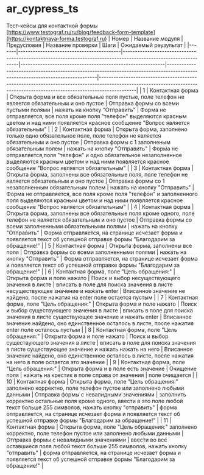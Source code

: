 # ar_cypress_ts
Тест-кейсы для контактной формы [https://www.testograf.ru/ru/blog/feedback-form-template](https://kontaktnaya-forma.testograf.ru)
| Номер | Название модуля                          | Предусловия                                                                                                     | Название проверки                                         | Шаги                                                                                                                          | Ожидаемый реузультат                                                                                                                                                      |
|-------|------------------------------------------|-----------------------------------------------------------------------------------------------------------------|-----------------------------------------------------------|-------------------------------------------------------------------------------------------------------------------------------|---------------------------------------------------------------------------------------------------------------------------------------------------------------------------|
| 1     | Контактная форма                         | Открыта форма и все обязательные поля пустые, поле телефон не является обязательным и оно пустое                | Отправка формы со всеми пустыми полями                    | нажать на кнопку "Отправить"                                                                                                  | Форма не отправляется, все поля кроме поля "телефон" выделяются красным цветом и над ними появляется красное сообщение "Вопрос является обязательным"                     |
| 2     | Контактная форма                         | Открыта форма, заполнено только одно обязательное поле, поле телефон не является обязательным и оно пустое      | Отправка формы с 1 заполненым обязательным полем          | нажать на кнопку "Отправить"                                                                                                  | Форма не отправляется,поля "телефон" и одно обязательное незаполненное выделяются красным цветом и над ними появляется красное сообщение "Вопрос является обязательным"   |
| 3     | Контактная форма                         | Открыта форма, заполнены все обязательные поля, поле телефон не является обязательным и оно пустое              | Отправка формы со 1 незаполненным обязательным полем      | нажать на кнопку "Отправить"                                                                                                  | Форма не отправляется, все поля кроме поля "телефон" и заполненного поля выделяются красным цветом и над ними появляется красное сообщение "Вопрос является обязательным" |
| 4     | Контактная форма                         | Открыта форма, заполнены все обязательные поля кроме одного, поле телефон не является обязательным и оно пустое | Отправка формы со всеми заполненными обязательными полями | нажать на кнопку "Отправить"                                                                                                  | Форма отправляется, на странице исчезает форма и появляется текст об успешной отправке формы "Благодарим за обращение!"                                                   |
| 5     | Контактная форма                         | Открыта форма, заполнены все поля                                                                               | Отправка формы со всеми заполненными полями               | нажать на кнопку "Отправить"                                                                                                  | Форма отправляется, на странице исчезает форма и появляется текст об успешной отправке формы "Благодарим за обращение!"                                                   |
| 6     | Контактная форма, поле "Цель обращения:" | Открыта форма и поле нажато                                                                                     | Поиск и выбор несуществующего значения в листе            | вписать в поле для поиска значения в листе несуществующее значение и нажать enter                                             | Вписанное значение не найдено, после нажатия на enter поле остается пустым                                                                                                |
| 7     | Контактная форма, поле "Цель обращения:" | Открыта форма и поле нажато                                                                                     | Поиск и выбор существующего значения в листе              | вписать в поле для поиска значения в листе существующее значение и нажать enter                                               | Вписанное значение найдено, оно единственное осталось в листе, после нажатия enter поле осталось пустым                                                                   |
| 8     | Контактная форма, поле "Цель обращения:" | Открыта форма и поле нажато                                                                                     | Поиск и выбор существующего значения в листе              | вписать в поле для поиска значения в листе существующее значение и нажать нажать на него                                      | Вписанное значение найдено, оно единственное осталось в листе, после нажатия на него в поле остается это значение                                                         |
| 9     | Контактная форма, поле "Цель обращения:" | Открыта форма и в поле есть значение                                                                            | Очищение поля                                             | нажать на крестик в поле справа от значения                                                                                   | поле очищается                                                                                                                                                            |
| 10    | Контактная форма                         | Открыта форма, поле "Цель обращения:" заполнено корректно, поле телефон пустое или заполнено любыми данными     | Отправка формы с невалидными значениями                   | заполнить корректно остальные поля кроме одного, ввести в это поле любой текст больше 255 символов, нажать кнопку "отправить" | форма отправляется, на странице исчезает форма и появляется текст об успешной отправке формы "Благодарим за обращение!"                                                   |
| 11    | Контактная форма                         | Открыта форма, поле "Цель обращения:" заполнено корректно, поле телефон пустое или заполнено любыми данными     | Отправка формы с невалидными значениями                   | ввести во все оставшиеся поля любой текст больше 255 символов, нажать кнопку "отправить"                                      | форма отправляется, на странице исчезает форма и появляется текст об успешной отправке формы "Благодарим за обращение!"                                                   |

